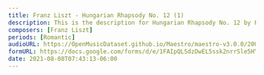 ```yaml
---
title: Franz Liszt - Hungarian Rhapsody No. 12 (1)
description: This is the description for Hungarian Rhapsody No. 12 by Franz Liszt
composers: [Franz Liszt]
periods: [Romantic]
audioURL: https://OpenMusicDataset.github.io/Maestro/maestro-v3.0.0/2004/MIDI-Unprocessed_XP_11_R1_2004_03-04_ORIG_MID--AUDIO_11_R1_2004_04_Track04_wav.midi
formURL: https://docs.google.com/forms/d/e/1FAIpQLSdzDwEL5ssk2nrrSle5HYuOcPAUIoQpdIBhXlTN654f3eLH3w/viewform
date: 2021-08-08T07:43:13-06:00
---
```

